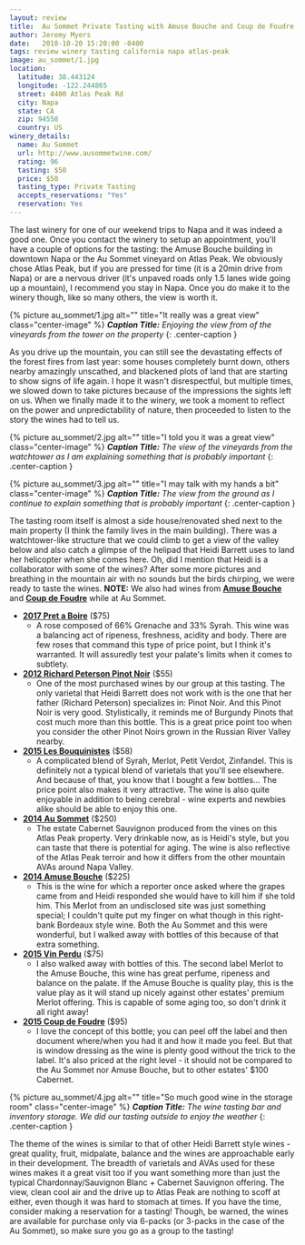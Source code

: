 ```yaml
---
layout: review
title:  Au Sommet Private Tasting with Amuse Bouche and Coup de Foudre
author: Jeremy Myers
date:   2018-10-20 15:20:00 -0400
tags: review winery tasting california napa atlas-peak
image: au_sommet/1.jpg
location:
  latitude: 38.443124
  longitude: -122.244865
  street: 4400 Atlas Peak Rd
  city: Napa
  state: CA
  zip: 94558
  country: US
winery_details:
  name: Au Sommet
  url: http://www.ausommetwine.com/
  rating: 96
  tasting: $50
  price: $50
  tasting_type: Private Tasting
  accepts_reservations: "Yes"
  reservation: Yes
---
```

The last winery for one of our weekend trips to Napa and it was indeed a good one.  Once you contact the winery to setup an appointment, you'll have a couple of options for the tasting: the Amuse Bouche building in downtown Napa or the Au Sommet vineyard on Atlas Peak.  We obviously chose Atlas Peak, but if you are pressed for time (it is a 20min drive from Napa) or are a nervous driver (it's unpaved roads only 1.5 lanes wide going up a mountain), I recommend you stay in Napa.  Once you do make it to the winery though, like so many others, the view is worth it.

{% picture au_sommet/1.jpg alt="" title="It really was a great view" class="center-image" %}
***Caption Title:*** *Enjoying the view from of the vineyards from the tower on the property*
{: .center-caption }

As you drive up the mountain, you can still see the devastating effects of the forest fires from last year: some houses completely burnt down, others nearby amazingly unscathed, and blackened plots of land that are starting to show signs of life again.  I hope it wasn't disrespectful, but multiple times, we slowed down to take pictures because of the impressions the sights left on us.  When we finally made it to the winery, we took a moment to reflect on the power and unpredictability of nature, then proceeded to listen to the story the wines had to tell us.

{% picture au_sommet/2.jpg alt="" title="I told you it was a great view" class="center-image" %}
***Caption Title:*** *The view of the vineyards from the watchtower as I am explaining something that is probably important*
{: .center-caption }

{% picture au_sommet/3.jpg alt="" title="I may talk with my hands a bit" class="center-image" %}
***Caption Title:*** *The view from the ground as I continue to explain something that is probably important*
{: .center-caption }

The tasting room itself is almost a side house/renovated shed next to the main property (I think the family lives in the main building).  There was a watchtower-like structure that we could climb to get a view of the valley below and also catch a glimpse of the helipad that Heidi Barrett uses to land her helicopter when she comes here.  Oh, did I mention that Heidi is a collaborator with some of the wines?  After some more pictures and breathing in the mountain air with no sounds but the birds chirping, we were ready to taste the wines.  **NOTE:** We also had wines from [**Amuse Bouche**](http://www.amusebouchewine.com/index.php) and [**Coup de Foudre**](http://www.coupdefoudrewine.com/) while at Au Sommet.

* [**2017 Pret a Boire**](http://amusebouchewine.com/pret-a-boire/index.php) ($75)
  * A rose composed of 66% Grenache and 33% Syrah.  This wine was a balancing act of ripeness, freshness, acidity and body.  There are few roses that command this type of price point, but I think it's warranted.  It will assuredly test your palate's limits when it comes to subtlety.  
* [**2012 Richard Peterson Pinot Noir**](http://amusebouchewine.com/richard-g-peterson/richard-g-peterson-pinot-noir.php) ($55)
  * One of the most purchased wines by our group at this tasting.  The only varietal that Heidi Barrett does not work with is the one that her father (Richard Peterson) specializes in: Pinot Noir.  And this Pinot Noir is very good.  Stylistically, it reminds me of Burgundy Pinots that cost much more than this bottle.  This is a great price point too when you consider the other Pinot Noirs grown in the Russian River Valley nearby.
* [**2015 Les Bouquinistes**](http://www.coupdefoudrewine.com/lesbouquinistes.php) ($58)
  * A complicated blend of Syrah, Merlot, Petit Verdot, Zinfandel.  This is definitely not a typical blend of varietals that you'll see elsewhere.  And because of that, you know that I bought a few bottles...  The price point also makes it very attractive.  The wine is also quite enjoyable in addition to being cerebral - wine experts and newbies alike should be able to enjoy this one.  
* [**2014 Au Sommet**](http://ausommetwine.com/au-sommet/index.php) ($250)
  * The estate Cabernet Sauvignon produced from the vines on this Atlas Peak property.  Very drinkable now, as is Heidi's style, but you can taste that there is potential for aging.  The wine is also reflective of the Atlas Peak terroir and how it differs from the other mountain AVAs around Napa Valley.  
* [**2014 Amuse Bouche**](http://amusebouchewine.com/amuse-bouche/index.php) ($225)
  * This is the wine for which a reporter once asked where the grapes came from and Heidi responded she would have to kill him if she told him.  This Merlot from an undisclosed site was just something special; I couldn't quite put my finger on what though in this right-bank Bordeaux style wine.  Both the Au Sommet and this were wonderful, but I walked away with bottles of this because of that extra something.
* [**2015 Vin Perdu**](http://amusebouchewine.com/vin-perdu/index.php) ($75)
  * I also walked away with bottles of this.  The second label Merlot to the Amuse Bouche, this wine has great perfume, ripeness and balance on the palate.  If the Amuse Bouche is quality play, this is the value play as it will stand up nicely against other estates' premium Merlot offering.  This is capable of some aging too, so don't drink it all right away!
* [**2015 Coup de Foudre**](http://www.coupdefoudrewine.com/cabernetsauvignon.php) ($95)
  * I love the concept of this bottle; you can peel off the label and then document where/when you had it and how it made you feel.  But that is window dressing as the wine is plenty good without the trick to the label.  It's also priced at the right level - it should not be compared to the Au Sommet nor Amuse Bouche, but to other estates' $100 Cabernet.

{% picture au_sommet/4.jpg alt="" title="So much good wine in the storage room" class="center-image" %}
***Caption Title:*** *The wine tasting bar and inventory storage.  We did our tasting outside to enjoy the weather*
{: .center-caption }

The theme of the wines is similar to that of other Heidi Barrett style wines - great quality, fruit, midpalate, balance and the wines are approachable early in their development.  The breadth of varietals and AVAs used for these wines makes it a great visit too if you want something more than just the typical Chardonnay/Sauvignon Blanc + Cabernet Sauvignon offering.  The view, clean cool air and the drive up to Atlas Peak are nothing to scoff at either, even though it was hard to stomach at times.  If you have the time, consider making a reservation for a tasting!  Though, be warned, the wines are available for purchase only via 6-packs (or 3-packs in the case of the Au Sommet), so make sure you go as a group to the tasting!
